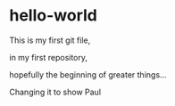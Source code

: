 # hello-world

This is my first git file,

in my first repository,

hopefully the beginning of greater things...

Changing it to show Paul
